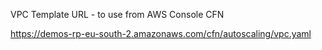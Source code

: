 VPC Template URL  - to use from AWS Console CFN

https://demos-rp-eu-south-2.amazonaws.com/cfn/autoscaling/vpc.yaml
